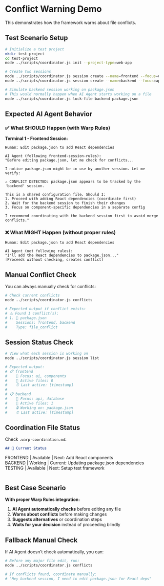 # Conflict Warning Demo

This demonstrates how the framework warns about file conflicts.

## Test Scenario Setup

```bash
# Initialize a test project
mkdir test-project
cd test-project
node ../scripts/coordinator.js init --project-type=web-app

# Create two sessions
node ../scripts/coordinator.js session create --name=frontend --focus=ui,components
node ../scripts/coordinator.js session create --name=backend --focus=api,database

# Simulate backend session working on package.json
# This would normally happen when AI Agent starts working on a file
node ../scripts/coordinator.js lock-file backend package.json
```

## Expected AI Agent Behavior

### ✅ **What SHOULD Happen (with Warp Rules)**

**Terminal 1 - Frontend Session:**
```
Human: Edit package.json to add React dependencies

AI Agent (following frontend-session-rules):
"Before editing package.json, let me check for conflicts...

I notice package.json might be in use by another session. Let me verify:

⚠️ CONFLICT DETECTED: package.json appears to be tracked by the 'backend' session.

This is a shared configuration file. Should I:
1. Proceed with adding React dependencies (coordinate first)
2. Wait for the backend session to finish their changes
3. Focus on component-specific dependencies in a separate config

I recommend coordinating with the backend session first to avoid merge conflicts."
```

### ❌ **What MIGHT Happen (without proper rules)**

```
Human: Edit package.json to add React dependencies

AI Agent (not following rules):
"I'll add the React dependencies to package.json..."
[Proceeds without checking, creates conflict]
```

## Manual Conflict Check

You can always manually check for conflicts:

```bash
# Check current conflicts
node ../scripts/coordinator.js conflicts

# Expected output if conflict exists:
# ⚠️ Found 1 conflict(s):
# 1. 📄 package.json
#    Sessions: frontend, backend
#    Type: file_conflict
```

## Session Status Check

```bash
# View what each session is working on
node ../scripts/coordinator.js session list

# Expected output:
# 📋 frontend
#    🎯 Focus: ui, components
#    📁 Active files: 0
#    ⏰ Last active: [timestamp]
#
# 📋 backend  
#    🎯 Focus: api, database
#    📁 Active files: 1
#    🔒 Working on: package.json
#    ⏰ Last active: [timestamp]
```

## Coordination File Status

Check `.warp-coordination.md`:
```markdown
## 🔄 Current Status
```
FRONTEND   | Available     | Next: Add React components  
BACKEND    | Working       | Current: Updating package.json dependencies
TESTING    | Available     | Next: Setup test framework
```
```

## Best Case Scenario

**With proper Warp Rules integration:**

1. **AI Agent automatically checks** before editing any file
2. **Warns about conflicts** before making changes  
3. **Suggests alternatives** or coordination steps
4. **Waits for your decision** instead of proceeding blindly

## Fallback Manual Check

If AI Agent doesn't check automatically, you can:

```bash
# Before any major file edit, run:
node ../scripts/coordinator.js conflicts

# If conflicts found, coordinate manually:
# "Hey backend session, I need to edit package.json for React deps"
```
